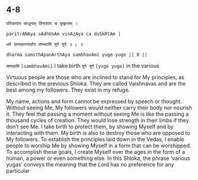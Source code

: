 ## 4-8


```shloka-sa
परित्राणाय साधूनाम् विनाशाय च दुष्कृताम् ।
```
```shloka-sa-hk
paritrANAya sAdhUnAm vinAzAya ca duSkRtAm |
```
```shloka-sa
धर्म सम्स्थापनार्थाय सम्भवामि युगे युगे ॥ ८ ॥
```
```shloka-sa-hk
dharma samsthApanArthAya sambhavAmi yuge yuge || 8 ||
```

`सम्भवामि` `[sambhavAmi]` I take birth `युगे युगे` `[yuge yuge]` in the various

Virtuous people are those who are inclined to stand for My principles, as described in the previous Shloka. They are called Vaishnavas and are the best among my followers. They exist in my refuge. 



My name, actions and form cannot be expressed by speech or thought. Without seeing Me, My followers would neither carry their body nor nourish it. They feel that passing a moment without seeing Me is like the passing a thousand cycles of creation. They would lose strength in their limbs if they don’t see Me. I take birth to protect them, by showing Myself and by interacting with them. My birth is also to destroy those who are opposed to My followers.
To establish the principles laid down in the Vedas, I enable people to worship Me by showing Myself in a form that can be worshipped. 
To accomplish these goals, I create Myself over the ages in the form of a human, a power or even something else.
In this Shloka, the phrase ‘various yugas’ conveys the meaning that the Lord has no preference for any particular 

